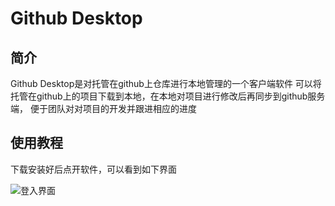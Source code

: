 # Github Desktop
## 简介
Github Desktop是对托管在github上仓库进行本地管理的一个客户端软件
可以将托管在github上的项目下载到本地，在本地对项目进行修改后再同步到github服务端，
便于团队对对项目的开发并跟进相应的进度
## 使用教程
下载安装好后点开软件，可以看到如下界面

![登入界面](https://github.com/The-net-for-weixin/come-and-stay/blob/master/Picture/%E7%99%BB%E5%85%A5.png)